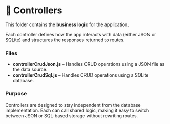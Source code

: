 # 🧩 Controllers

This folder contains the **business logic** for the application.

Each controller defines how the app interacts with data (either JSON or SQLite) and structures the responses returned to routes.

### Files
- **controllerCrudJson.js** – Handles CRUD operations using a JSON file as the data source.
- **controllerCrudSql.js** – Handles CRUD operations using a SQLite database.

### Purpose
Controllers are designed to stay independent from the database implementation. Each can call shared logic, making it easy to switch between JSON or SQL-based storage without rewriting routes.
